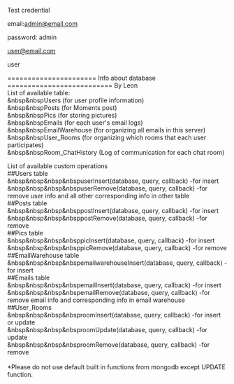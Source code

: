 Test credential

email:admin@email.com

password: admin

user@email.com

user


====================== Info about database ========================== By Leon<br />
List of available table:<br />
&nbsp&nbspUsers (for user profile information)<br />
&nbsp&nbspPosts (for Moments post)<br />
&nbsp&nbspPics (for storing pictures)<br />
&nbsp&nbspEmails (for each user's email logs)<br />
&nbsp&nbspEmailWarehouse (for organizing all emails in this server)<br />
&nbsp&nbspUser_Rooms (for organizing which rooms that each user participates)<br />
&nbsp&nbspRoom_ChatHistory (Log of communication for each chat room)<br />
  
List of available custom operations<br />
##Users table<br />
&nbsp&nbsp&nbsp&nbspuserInsert(database, query, callback) -for insert<br />
&nbsp&nbsp&nbsp&nbspuserRemove(database, query, callback) -for remove user info and all other corresponding info in other table<br />
##Posts table<br />
&nbsp&nbsp&nbsp&nbsppostInsert(database, query, callback) -for insert<br />
&nbsp&nbsp&nbsp&nbsppostRemove(database, query, callback) -for remove<br />
##Pics table<br />
&nbsp&nbsp&nbsp&nbsppicInsert(database, query, callback) -for insert<br />
&nbsp&nbsp&nbsp&nbsppicRemove(database, query, callback) -for remove<br />
##EmailWarehouse table<br />
&nbsp&nbsp&nbsp&nbspemailwarehouseInsert(database, query, callback) -for insert<br />
##Emails table<br />
&nbsp&nbsp&nbsp&nbspemailInsert(database, query, callback) -for insert<br />
&nbsp&nbsp&nbsp&nbspemailRemove(database, query, callback) -for remove email info and corresponding info in email warehouse<br />
##User_Rooms<br />
&nbsp&nbsp&nbsp&nbsproomInsert(database, query, callback) -for insert or update<br />
&nbsp&nbsp&nbsp&nbsproomUpdate(database, query, callback) -for update<br />
&nbsp&nbsp&nbsp&nbsproomRemove(database, query, callback) -for remove<br />
<br />
*Please do not use default built in functions from mongodb except UPDATE function.<br />
